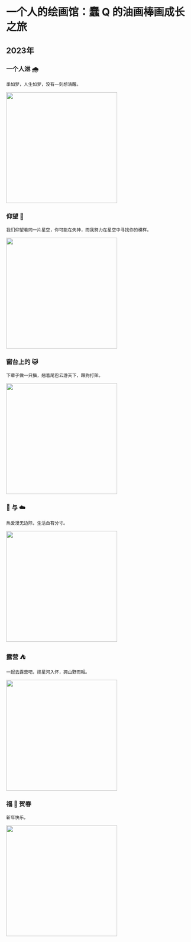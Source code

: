 # 一个人的绘画馆：蠢 Q 的油画棒画成长之旅


## 2023年

### 一个人淋 🌧 

```
季如梦，人生如梦，没有一刻想清醒。   
```

<img src="/images/draw/img_5.jpeg" alt="" width="300" />  

### 仰望 🌃  

```
我们仰望着同一片星空，你可能在失神，而我努力在星空中寻找你的模样。   
```   

<img src="/images/draw/img_4.jpeg" alt="" width="300" />  

### 窗台上的 🐱  

```
下辈子做一只猫，翘着尾巴云游天下，跟狗打架。
```   

<img src="/images/draw/img.png" alt="" width="300" />  

### 🐳 与 ☁️    

```
热爱漫无边际，生活自有分寸。  
```

<img src="/images/draw/img_1.png" alt="" width="300" />  

### 露营 ⛺️   

```
一起去露营吧，揽星河入怀，拥山野而眠。  
```

<img src="/images/draw/img_2.png" alt="" width="300" />  

### 福 🐰 贺春  

```
新年快乐。
```

<img src="/images/draw/img_3.png" alt="" width="300" />     


